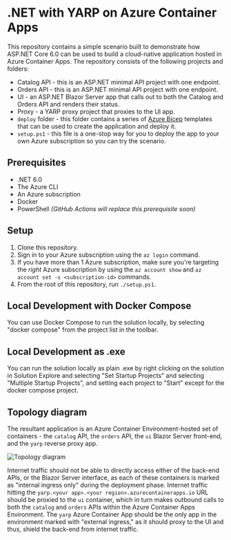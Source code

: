 # .NET with YARP on Azure Container Apps

This repository contains a simple scenario built to demonstrate how ASP.NET Core 6.0 can be used to build a cloud-native application hosted in Azure Container Apps. The repository consists of the following projects and folders:

* Catalog API - this is an ASP.NET minimal API project with one endpoint. 
* Orders API - this is an ASP.NET minimal API project with one endpoint. 
* UI - an ASP.NET Blazor Server app that calls out to both the Catalog and Orders API and renders their status.
* Proxy - a YARP proxy project that proxies to the UI app.
* ```deploy``` folder - this folder contains a series of [Azure Bicep](http://aka.ms/bicep) templates that can be used to create the application and deploy it.
* ```setup.ps1``` - this file is a one-stop way for you to deploy the app to your own Azure subscription so you can try the scenario. 

## Prerequisites

* .NET 6.0
* The Azure CLI
* An Azure subscription
* Docker
* PowerShell *(GitHub Actions will replace this prerequisite soon)*

## Setup

1. Clone this repository.
2. Sign in to your Azure subscription using the `az login` command.
3. If you have more than 1 Azure subscription, make sure you're targeting the *right* Azure subscription by using the `az account show` and `az account set -s <subscription-id>` commands.
4. From the root of this repository, run `./setup.ps1`. 

## Local Development with Docker Compose

You can use Docker Compose to run the solution locally, by selecting "docker compose" from the project list in the toolbar.

## Local Development as .exe

You can run the solution locally as plain .exe by right clicking on the solution in Solution Explore and selecting "Set Startup Projects" and selecting "Multiple Startup Projects", and setting each project to "Start" except for the docker compose project.

## Topology diagram

The resultant application is an Azure Container Environment-hosted set of containers - the `catalog` API, the `orders` API, the `ui` Blazor Server front-end, and the `yarp` reverse proxy app.

![Topology diagram](static/topology.png)

Internet traffic should not be able to directly access either of the back-end APIs, or the Blazor Server interface, as each of these containers is marked as "internal ingress only" during the deployment phase. Internet traffic hitting the `yarp.<your app>.<your region>.azurecontainerapps.io` URL should be proxied to the `ui` container, which in turn makes outbound calls to both the `catalog` and `orders` APIs within the Azure Container Apps Environment. The `yarp` Azure Container App should be the only app in the environment marked with "external ingress," as it should proxy to the UI and thus, shield the back-end from internet traffic.

